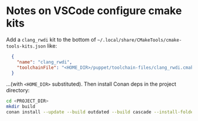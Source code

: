# Notes on VSCode configure cmake kits

Add a `clang_rwdi` kit to the bottom of `~/.local/share/CMakeTools/cmake-tools-kits.json` like:

~~~json
  {
    "name": "clang_rwdi",
    "toolchainFile": "<HOME_DIR>/puppet/toolchain-files/clang_rwdi.cmake"
  }
~~~

&hellip;(with `<HOME_DIR>` substituted). Then install Conan deps in the project directory:

~~~sh
cd <PROJECT_DIR>
mkdir build
conan install --update --build outdated --build cascade --install-folder build . --profile clang_rwdi --profile project/<PROJECT_NAME>
~~~
